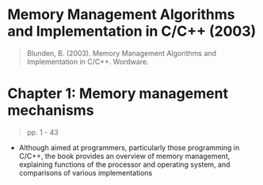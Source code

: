 # Memory Management Algorithms and Implementation in C/C++ (2003)

>Blunden, B. (2003). Memory Management Algorithms and Implementation in C/C++. Wordware.

# Chapter 1: Memory management mechanisms

>pp. 1 - 43

- Although aimed at programmers, particularly those programming in C/C++, the book provides an overview of memory management, explaining functions of the processor and operating system, and comparisons of various implementations
